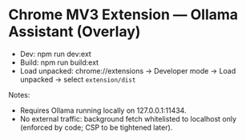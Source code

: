 # Chrome MV3 Extension — Ollama Assistant (Overlay)

- Dev: npm run dev:ext
- Build: npm run build:ext
- Load unpacked: chrome://extensions → Developer mode → Load unpacked → select `extension/dist`

Notes:

- Requires Ollama running locally on 127.0.0.1:11434.
- No external traffic: background fetch whitelisted to localhost only (enforced by code; CSP to be tightened later).
